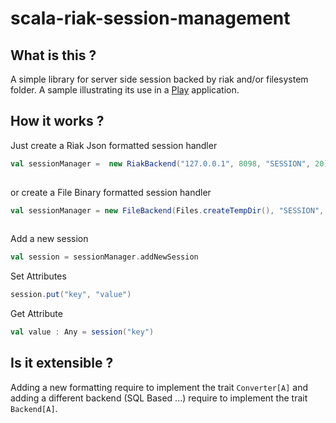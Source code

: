 scala-riak-session-management
=============================

What is this ?
--------------
A simple library for server side session backed by riak and/or filesystem folder.
A sample illustrating its use in a [Play](http://www.playframework.com) application.

How it works ?
---------------

Just create a Riak Json formatted session handler

```scala
val sessionManager =  new RiakBackend("127.0.0.1", 8098, "SESSION", 20)     with JSONConverter[Session]
                                                                            with SessionHandler
```

or create a File Binary formatted session handler
```scala
val sessionManager = new FileBackend(Files.createTempDir(), "SESSION", 20)  with BinaryConverter[Session] 
                                                                            with SessionHandler
```

Add a new session

```scala
val session = sessionManager.addNewSession
```

Set Attributes

```scala
session.put("key", "value")
```

Get Attribute

```scala
val value : Any = session("key")
```


Is it extensible ?
-------------------

Adding a new formatting require to implement the trait `Converter[A]` and adding a different backend (SQL Based ...) require to implement the trait `Backend[A]`.



